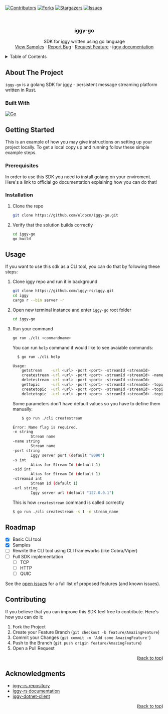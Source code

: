 <!-- PROJECT SHIELDS -->
[![Contributors][contributors-shield]][contributors-url]
[![Forks][forks-shield]][forks-url]
[![Stargazers][stars-shield]][stars-url]
[![Issues][issues-shield]][issues-url]
<!-- [![MIT License][license-shield]][license-url]
[![LinkedIn][linkedin-shield]][linkedin-url] -->



<!-- PROJECT LOGO -->
<br />
<div align="center">
  <!-- <a href="https://github.com/eldpcn/iggy-go">
    <img src="images/logo.png" alt="Logo" width="80" height="80">
  </a> -->

<h3 align="center">iggy-go</h3>

  <p align="center">
    SDK for iggy written using go language
    <!-- <br />
    <a href="https://github.com/eldpcn/iggy-go"><strong>Explore the docs »</strong></a>
    <br /> -->
    <br />
    <a href="https://github.com/eldpcn/iggy-go/tree/dev/samples">View Samples</a>
    ·
    <a href="https://github.com/eldpcn/iggy-go/issues">Report Bug</a>
    ·
    <a href="https://github.com/eldpcn/iggy-go/issues">Request Feature</a>
    ·
    <a href="https://docs.iggy.rs/">iggy documentation</a>
  </p>
</div>



<!-- TABLE OF CONTENTS -->
<details>
  <summary>Table of Contents</summary>
  <ol>
    <li>
      <a href="#about-the-project">About The Project</a>
      <ul>
        <li><a href="#built-with">Built With</a></li>
      </ul>
    </li>
    <li>
      <a href="#getting-started">Getting Started</a>
      <ul>
        <li><a href="#prerequisites">Prerequisites</a></li>
        <li><a href="#installation">Installation</a></li>
      </ul>
    </li>
    <li><a href="#usage">Usage</a></li>
    <li><a href="#roadmap">Roadmap</a></li>
    <li><a href="#contributing">Contributing</a></li>
    <li><a href="#license">License</a></li>
    <li><a href="#contact">Contact</a></li>
    <li><a href="#acknowledgments">Acknowledgments</a></li>
  </ol>
</details>



<!-- ABOUT THE PROJECT -->
## About The Project

<!-- [![Product Name Screen Shot][product-screenshot]](https://example.com) -->

<!-- Here's a blank template to get started: To avoid retyping too much info. Do a search and replace with your text editor for the following: `eldpcn`, `iggy-go`, `twitter_handle`, `linkedin_username`, `email_client`, `email`, `project_title`, `project_description` -->

`iggy-go` is a golang SDK for <a href="https://docs.iggy.rs/">iggy</a> - persistent message streaming platform written in Rust.


### Built With
 [![Go][Golang]][Golang-url]


<!-- GETTING STARTED -->
## Getting Started

This is an example of how you may give instructions on setting up your project locally.
To get a local copy up and running follow these simple example steps.

### Prerequisites

In order to use this SDK you need to install golang on your enviroment. Here's a <a hfref="https://go.dev/doc/install">link to official go documentation</a> explaining how you can do that!

### Installation

1. Clone the repo
   ```sh
   git clone https://github.com/eldpcn/iggy-go.git
   ```
2. Verify that the solution builds correctly
    ```sh
    cd iggy-go
    go build
    ``` 
<!-- USAGE EXAMPLES -->
## Usage

If you want to use this sdk as a CLI tool, you can do that by following these steps:
1. Clone iggy repo and run it in background
    ```sh
    git clone https://github.com/iggy-rs/iggy.git
    cd iggy
    cargo r --bin server -r
    ```
1. Open new terminal instance and enter `iggy-go` root folder
    ```sh
    cd iggy-go
    ```
2. Run your command
    ```sh
    go run ./cli <commandname>
    ```

    You can run `help` command if would like to see avaiable commands:

    ```sh
      $ go run ./cli help

    Usage:
        getstream    -url <url> -port <port> -streamId <streamId>
        createstream -url <url> -port <port> -streamId <streamId> -name <name>
        deletestream -url <url> -port <port> -streamId <streamId>
        gettopic     -url <url> -port <port> -streamId <streamId> -topicId <topicId>
        createtopic  -url <url> -port <port> -streamId <streamId> -topicId <topicId> -name <name> -partitionsCount <partitionsCount>
        deletetopic  -url <url> -port <port> -streamId <streamId> -topicId <topicId>

    ```

    Some parameters don't have default values so you have to define them manually:

    ```sh
        $ go run ./cli createstream

    Error: Name flag is required.
    -n string
            Stream name
    -name string
            Stream name
    -port string
            Iggy server port (default "8090")
    -s int
            Alias for Stream Id (default 1)
    -sid int
            Alias for Stream Id (default 1)
    -streamid int
            Stream Id (default 1)
    -url string
            Iggy server url (default "127.0.0.1")
    ```
    This is how `createstream` command is called correctly

    ```sh
    $ go run ./cli createstream -s 1 -n stream_name
    ```
    
<!-- ROADMAP -->
## Roadmap

- [x] Basic CLI tool
- [x] Samples
- [ ] Rewrite the CLI tool using CLI frameworks (like Cobra/Viper)
- [ ] Full SDK implementation
    - [ ] TCP
    - [ ] HTTP
    - [ ] QUIC

See the [open issues](https://github.com/eldpcn/iggy-go/issues) for a full list of proposed features (and known issues).

<!-- CONTRIBUTING -->
## Contributing

If you believe that you can improve this SDK feel free to contribute. Here's how you can do it:

1. Fork the Project
2. Create your Feature Branch (`git checkout -b feature/AmazingFeature`)
3. Commit your Changes (`git commit -m 'Add some AmazingFeature'`)
4. Push to the Branch (`git push origin feature/AmazingFeature`)
5. Open a Pull Request

<p align="right">(<a href="#readme-top">back to top</a>)</p>



<!-- LICENSE -->
<!-- ## License

Distributed under the MIT License. See `LICENSE.txt` for more information.

<p align="right">(<a href="#readme-top">back to top</a>)</p>
 -->

<!-- CONTACT -->
<!-- ## Contact -->

<!-- Your Name - [@twitter_handle](https://twitter.com/twitter_handle) - email@email_client.com -->
<!-- 
Project Link: [https://github.com/eldpcn/iggy-go](https://github.com/eldpcn/iggy-go)

 -->

<!-- ACKNOWLEDGMENTS -->
## Acknowledgments

* [iggy-rs repository](https://github.com/iggy-rs/iggy)
* [iggy-rs documentation](https://docs.iggy.rs/)
* [iggy-dotnet-client](https://github.com/iggy-rs/iggy-dotnet-client)

<p align="right">(<a href="#readme-top">back to top</a>)</p>

<!-- MARKDOWN LINKS & IMAGES -->
[contributors-shield]: https://img.shields.io/github/contributors/eldpcn/iggy-go.svg?style=for-the-badge
[contributors-url]: https://github.com/eldpcn/iggy-go/graphs/contributors
[forks-shield]: https://img.shields.io/github/forks/eldpcn/iggy-go.svg?style=for-the-badge
[forks-url]: https://github.com/eldpcn/iggy-go/network/members
[stars-shield]: https://img.shields.io/github/stars/eldpcn/iggy-go.svg?style=for-the-badge
[stars-url]: https://github.com/eldpcn/iggy-go/stargazers
[issues-shield]: https://img.shields.io/github/issues/eldpcn/iggy-go.svg?style=for-the-badge
[issues-url]: https://github.com/eldpcn/iggy-go/issues
[license-shield]: https://img.shields.io/github/license/eldpcn/iggy-go.svg?style=for-the-badge
[license-url]: https://github.com/eldpcn/iggy-go/blob/master/LICENSE.txt
[linkedin-shield]: https://img.shields.io/badge/-LinkedIn-black.svg?style=for-the-badge&logo=linkedin&colorB=555
[linkedin-url]: https://linkedin.com/in/linkedin_username
[Golang-url]: https://go.dev/
[Golang]: https://img.shields.io/badge/Go-00ADD8?style=for-the-badge&logo=go&logoColor=white
[Iggy-docs-url]: https://docs.iggy.rs/
[Iggy-repo-url]: https://github.com/iggy-rs/iggy
[Iggy-dotnet-repo-url]: https://github.com/iggy-rs/iggy-dotnet-client
